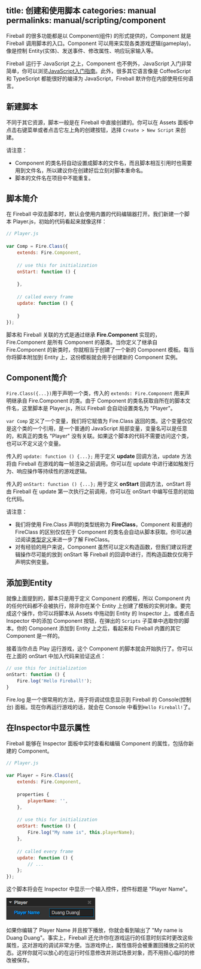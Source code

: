 title: 创建和使用脚本
categories: manual
permalinks: manual/scripting/component
---
Fireball 的很多功能都是以 Component(组件) 的形式提供的，Component 就是 Fireball 调用脚本的入口。Component 可以用来实现各类游戏逻辑(gameplay)，像是控制 Entity(实体)、发送事件、修改属性、响应玩家输入等。

Fireball 运行于 JavaScript 之上，Component 也不例外，JavaScript 入门非常简单，你可以浏览[JavaScript入门指南](/scripting/javascript-primer)。此外，很多其它语言像是 CoffeeScript 和 TypeScript 都能很好的编译为 JavaScript，Fireball 默许你在内部使用任何语言。

## 新建脚本

不同于其它资源，脚本一般是在 Fireball 中直接创建的。你可以在 Assets 面板中点击右键菜单或者点击它左上角的创建按钮，选择 `Create > New Script` 来创建。

请注意：
- Component 的类名将自动设置成脚本的文件名，而且脚本相互引用时也需要用到文件名，所以建议你在创建好后立刻对脚本重命名。
- 脚本的文件名在项目中不能重复。

## 脚本简介

在 Fireball 中双击脚本时，默认会使用内置的代码编辑器打开。我们新建一个脚本 Player.js，初始的代码看起来就像这样：

```js
// Player.js

var Comp = Fire.Class({
    extends: Fire.Component,

    // use this for initialization
    onStart: function () {

    },

    // called every frame
    update: function () {

    }
});
```

脚本和 Fireball 关联的方式是通过继承 **Fire.Component** 实现的，Fire.Component 是所有 Component 的基类。当你定义了继承自 Fire.Component 的新类时，你就相当于创建了一个新的 Component 模板。每当你将脚本附加到 Entity 上，这份模板就会用于创建新的 Component 实例。

## Component简介

`Fire.Class({...})`用于声明一个类，传入的 `extends: Fire.Component` 用来声明继承自 Fire.Component 的类。由于 Component 的类名获取自所在的脚本文件名，这里脚本是 Player.js，所以 Fireball 会自动设置类名为 "Player"。

`var Comp` 定义了一个变量，我们将它赋值为 Fire.Class 返回的类。这个变量仅仅是这个类的一个引用，是一个普通的 JavaScript 局部变量，变量名可以是任意的，和真正的类名 "Player" 没有关联。如果这个脚本的代码不需要访问这个类，也可以不定义这个变量。

传入的 `update: function () {...};` 用于定义 **update** 回调方法，update 方法将由 Fireball 在游戏的每一帧渲染之前调用。你可以在 update 中进行诸如触发行为、响应操作等持续性的游戏逻辑。

传入的 `onStart: function () {...};` 用于定义 **onStart** 回调方法，onStart 将由 Fireball 在 update 第一次执行之前调用，你可以在 onStart 中编写任意的初始化代码。

请注意：
- 我们将使用 Fire.Class 声明的类型统称为 **FireClass**，Component 和普通的 FireClass 的区别仅仅在于 Component 的类名会自动从脚本获取。你可以通过阅读[类型定义](/scripting/class)来进一步了解 FireClass。
- 对有经验的用户来说，Component 虽然可以定义构造函数，但我们建议将逻辑操作尽可能的放到 onStart 等 Fireball 的回调中进行，而构造函数仅仅用于声明实例变量。

## 添加到Entity

就像上面提到的，脚本只是用于定义 Component 的模板，所以 Component 内的任何代码都不会被执行，除非你在某个 Entity 上创建了模板的实例对象。要完成这个操作，你可以将脚本从 Assets 中拖动到 Entity 的 Inspector 上。或者点击 Inspector 中的添加 Component 按钮，在弹出的 `Scripts` 子菜单中选取你的脚本。你的 Component 添加到 Entity 上之后，看起来和 Fireball 内置的其它 Component 是一样的。

接着当你点击 Play 运行游戏，这个 Component 的脚本就会开始执行了。你可以在上面的 onStart 中加入代码来验证这点：
```js
// use this for initialization
onStart: function () {
    Fire.log('Hello Fireball!');
}
```
Fire.log 是一个很常用的方法，用于将调试信息显示到 Fireball 的 Console(控制台) 面板。现在你再运行游戏的话，就会在 Console 中看到`Hello Fireball!`了。

## <a name="show-in-inspector"></a>在Inspector中显示属性

Fireball 能够在 Inspector 面板中实时查看和编辑 Component 的属性，包括你新建的 Component。

```js
// Player.js

var Player = Fire.Class({
    extends: Fire.Component,

    properties {
        playerName: '',
    },

    // use this for initialization
    onStart: function () {
        Fire.log("My name is", this.playerName);
    },

    // called every frame
    update: function () {
        // ...
    };
});
```

这个脚本将会在 Inspector 中显示一个输入控件，控件标题是 "Player Name"。  

![player-name-in-inspector](img/player-name-in-inspector.png)

如果你编辑了 Player Name 并且按下播放，你就会看到输出了 "My name is Duang Duang"。事实上，Fireball 还允许你在游戏运行的任意时刻实时更改这些属性，这对游戏的调试非常方便。当游戏停止，属性值将会被重置回播放之前的状态。这样你就可以放心的在运行时任意修改并测试场景对象，而不用担心临时的修改被保存。
